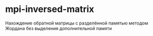 # mpi-inversed-matrix
Нахождение обратной матрицы с разделённой памятью методом Жордана без выделения дополнительной памяти
